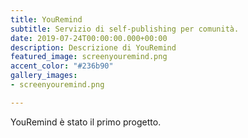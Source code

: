 ```yaml
---
title: YouRemind
subtitle: Servizio di self-publishing per comunità.
date: 2019-07-24T00:00:00.000+00:00
description: Descrizione di YouRemind
featured_image: screenyouremind.png
accent_color: "#236b90"
gallery_images:
- screenyouremind.png

---
```

YouRemind &egrave; stato il primo progetto.